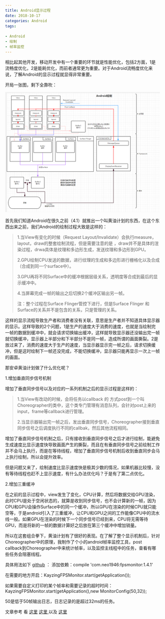 ```yaml
---
title: Android显示过程
date: 2018-10-17
categories: Android
tags:

- Android
- 绘制
- 帧率监控
---
```


相比起其他开发，移动开发中有一个重要的环节就是性能优化，包括2方面，1是流畅度优化，2是能耗优化，而前者通常更为重要。对于Android流畅度优化来说，了解Android的显示过程就显得非常重要。

<!---begin--->

开局一张图，剩下全靠吹：

![显示过程](https://raw.githubusercontent.com/neo1946/neo1946.github.io/master/assets/images/7.png)



首先我们知道Android在很久之前（4.1）就推出一个叫黄油计划的东西，在这个东西出来之前，我们Android的绘制过程大致是这样的：

> 1.当View有变化的时候（Request Layout/Invalidate）会执行measure，layout，draw的整套绘制流程，但是需要注意的是 ，draw并不是具体的渲染过程，drwa具体是纹理和多边形生成，发送纹理和多边形到GPU。
>
> 2.GPU绘制CPU发送的数据，进行纹理的生成和多边形进行栅格化以及合成（合成到同一个surface中）。
>
> 3.GPU再将不同Surface中的缓冲根据层级关系，透明度等合成到最后的显示缓冲中。
>
> 4.当屏幕完成一帧的输出之后切换2个缓冲区输出另一帧。
>
> 注：整个过程在Surface Flinger管控下进行，但是Surface Flinger 和 Surface的关系并不是包含的关系，只是管理的关系。



这样的显示流程导致生产者和消费者没有关联，意思是生产者并不知道具体显示器的显示。这样导致的2个问题，1是生产的速度大于消费的速度，也就是当绘制完一帧的数据到缓冲中，就会请求切换输出缓冲，这样就导致显示器还没输出完一帧就切换缓冲，显示器上半部分和下半部分不是同一帧，造成所谓的画面撕裂。2是放过来了，消费的速度大于生产的速度，当显示器显示完一帧之后，请求切换缓冲，但是这时绘制下一帧还没完成，不能切换缓冲，显示器只能再显示一次上一帧的画面。



那安卓黄油计划做了什么优化呢？

1.增加垂直同步信号机制

增加了垂直同步信号以及对应的一系列机制之后的显示过程是这样的：

> 1.当View有改动的时候，会将任务以callback 的 方式post到一个叫Choreographer的类中，这个类专门管理有消息队列，会针对post上来的input，frame等callback进行管理。
>
> 2.当显示器输出完一帧之后，发出垂直同步信号，Choreographer接到垂直同步信号之后调度执行不同的callbak，然后其他流程相同。

增加了垂直同步信号机制之后，只有接收到垂直同步信号之后才进行绘制，能避免生成速度比显示速度快导致画面产生的撕裂，而且在有垂直同步信号之前绘制工作并不会马上执行，而是在等待线程，增加了垂直同步信号机制后收到垂直同步会马上执行绘制，所以会提升效率。

但是问题又来了，绘制速度比显示速度快是极其少数的情况，如果机器比较慢，没有等待线程也赶不上显示速度，有什么办法优化吗？于是有了第二点优化。

2.增加三重缓冲

在之前的显示过程中，view发生了变化，CPU计算，然后将数据交给GPU渲染，此时CPU是处于空闲状态的，就算是收到同步信号，也不会计算新的一帧，因为CPU和GPU会操作Surface中的同一个缓冲，所以GPU在渲染的时候CPU就只能空等，于是android引入了三重缓冲，让CPU和GPU之间的工作能像CPU中的流水线一般。如果GPU在渲染的时候下一个同步信号已经到来，CPU将无需等待GPU，而是将新的一帧的数据计算好之后放在第三个缓冲中增加销量。

所以在这套组合拳下，黄油计划有了很好的表现。在了解了整个显示机制后，针对Choreographer中的原理，我制作了个小的android帧率监控工具，post callback到Choreographer中来统计帧率，以及监控主线程中的任务，查看有哪些任务会阻塞线程。



具体用法如下 [github](https://github.com/neo1946/FPSMonitorTool) ：
添加依赖：compile 'com.neo1946:fpsmonitor:1.4.1'

在需要的地方开启：KayzingFPSMonitor.start(getApplication());

如果需要自定义打印的某个帧率和需要记录的超时时间：KayzingFPSMonitor.start(getApplication(),new MonitorConfig(50,32));

50是低于50帧输出日志，日志记录的是超过32ms的任务。



文章参考 看 [这里](https://juejin.im/post/590a91ceac502e0058258293)       [这里 ](https://blog.csdn.net/xuesen_lin/article/details/8954869)      以及       [这里 ](https://blog.csdn.net/lmj623565791/article/details/58626355)


